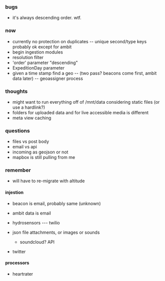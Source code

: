 ### bugs
- it's always descending order. wtf.

### now
- currently no protection on duplicates -- unique second/type keys probably ok except for ambit
- begin ingestion modules
- resolution filter
- 'order' parameter "descending"
- ExpeditionDay parameter
- given a time stamp find a geo -- (two pass? beacons come first, ambit data later) -- geoassigner process

### thoughts
- might want to run everything off of /mnt/data considering static files (or use a hardlink?)
- folders for uploaded data and for live accessible media is different
- meta view caching

### questions
- files vs post body
- email vs api
- incoming as geojson or not
- mapbox is still pulling from me

### remember
- will have to re-migrate with altitude





#### injestion

- beacon is email, probably same (unknown)
- ambit data is email

- hydrosensors --- twilio

- json file attachments, or images or sounds
    - soundcloud? API

- twitter


#### processors

- heartrater